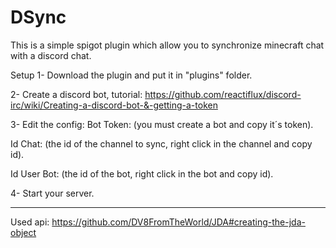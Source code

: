 # DSync
This is a simple spigot plugin which allow you to synchronize minecraft chat with a discord chat.

Setup
1- Download the plugin and put it in "plugins" folder.

2- Create a discord bot, tutorial: https://github.com/reactiflux/discord-irc/wiki/Creating-a-discord-bot-&-getting-a-token

3- Edit the config:
Bot Token: (you must create a bot and copy it´s token).

Id Chat: (the id of the channel to sync, right click in the channel and copy id).

Id User Bot: (the id of the bot, right click in the bot and copy id).


4- Start your server.

------------------------------------------------------------------------
Used api: https://github.com/DV8FromTheWorld/JDA#creating-the-jda-object
